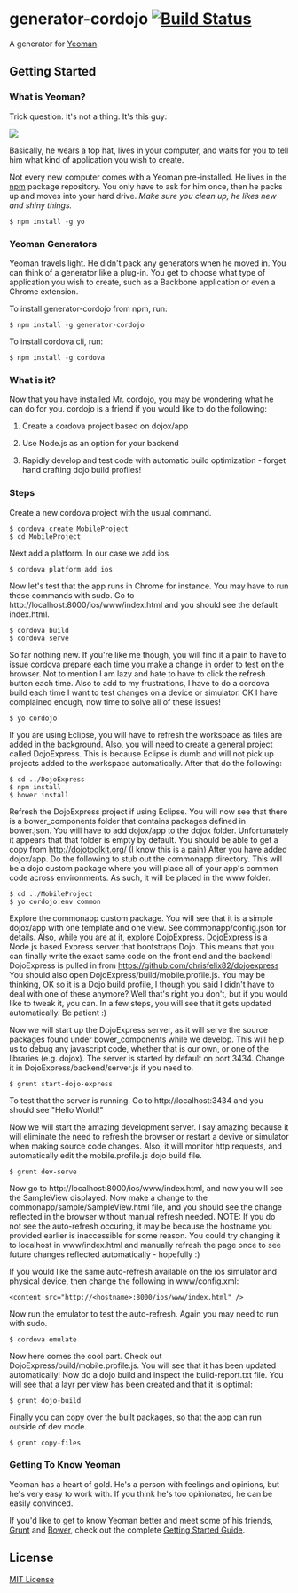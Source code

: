 # generator-cordojo [![Build Status](https://secure.travis-ci.org/chrisfelix82/generator-cordojo.png?branch=master)](https://travis-ci.org/chrisfelix82/generator-cordojo)

A generator for [Yeoman](http://yeoman.io).


## Getting Started

### What is Yeoman?

Trick question. It's not a thing. It's this guy:

![](http://i.imgur.com/JHaAlBJ.png)

Basically, he wears a top hat, lives in your computer, and waits for you to tell him what kind of application you wish to create.

Not every new computer comes with a Yeoman pre-installed. He lives in the [npm](https://npmjs.org) package repository. You only have to ask for him once, then he packs up and moves into your hard drive. *Make sure you clean up, he likes new and shiny things.*

```
$ npm install -g yo
```

### Yeoman Generators

Yeoman travels light. He didn't pack any generators when he moved in. You can think of a generator like a plug-in. You get to choose what type of application you wish to create, such as a Backbone application or even a Chrome extension.

To install generator-cordojo from npm, run:

```
$ npm install -g generator-cordojo
```

To install cordova cli, run:

```
$ npm install -g cordova
```

### What is it?
Now that you have installed Mr. cordojo, you may be wondering what he can do for you.  cordojo is a friend if you would like to do the following:

1. Create a cordova project based on dojox/app

2. Use Node.js as an option for your backend

3. Rapidly develop and test code with automatic build optimization - forget hand crafting dojo build profiles!

### Steps

Create a new cordova project with the usual command.

```
$ cordova create MobileProject
$ cd MobileProject
```

Next add a platform. In our case we add ios

```
$ cordova platform add ios
```

Now let's test that the app runs in Chrome for instance.  You may have to run these commands with sudo.  Go to http://localhost:8000/ios/www/index.html and you should see the default index.html.

```
$ cordova build
$ cordova serve
```

So far nothing new.  If you're like me though, you will find it a pain to have to issue cordova prepare each time you make a change in order to test on the browser. Not to mention I am lazy and hate to have to click the refresh button each time.  Also to add to my frustrations, I have to do a cordova build each time I want to test changes on a device or simulator.  OK I have complained enough, now time to solve all of these issues!

```
$ yo cordojo
```

If you are using Eclipse, you will have to refresh the workspace as files are added in the background.  Also, you will need to create a general project called DojoExpress.  This is because Eclipse is dumb and will not pick up projects added to the workspace automatically.  After that do the following:

```
$ cd ../DojoExpress
$ npm install
$ bower install
```

Refresh the DojoExpress project if using Eclipse.  You will now see that there is a bower_components folder that contains packages defined in bower.json.  You will have to add dojox/app to the dojox folder.  Unfortunately it appears that that folder is empty by default.  You should be able to get a copy from http://dojotoolkit.org/ (I know this is a pain)
After you have added dojox/app.  Do the following to stub out the commonapp directory.  This will be a dojo custom package where you will place all of your app's common code across environments.  As such, it will be placed in the www folder.

```
$ cd ../MobileProject
$ yo cordojo:env common
```

Explore the commonapp custom package.  You will see that it is a simple dojox/app with one template and one view.  See commonapp/config.json for details.
Also, while you are at it, explore DojoExpress.  DojoExpress is a Node.js based Express server that bootstraps Dojo.  This means that you can finally write the exact same code on the front end and the backend!  DojoExpress is pulled in from https://github.com/chrisfelix82/dojoexpress
You should also open DojoExpress/build/mobile.profile.js.  You may be thinking, OK so it is a Dojo build profile, I though you said I didn't have to deal with one of these anymore?  Well that's right you don't, but if you would like to tweak it, you can.  In a few steps, you will see that it gets updated automatically.  Be patient :)

Now we will start up the DojoExpress server, as it will serve the source packages found under bower_components while we develop.  This will help us to debug any javascript code, whether that is our own, or one of the libraries (e.g. dojox).  The server is started by default on port 3434.  Change it in DojoExpress/backend/server.js if you need to.

```
$ grunt start-dojo-express
```

To test that the server is running.  Go to http://localhost:3434 and you should see "Hello World!"

Now we will start the amazing development server.  I say amazing because it will eliminate the need to refresh the browser or restart a devive or simulator when making source code changes. Also, it will monitor http requests, and automatically edit the mobile.profile.js dojo build file.

```
$ grunt dev-serve
```

Now go to http://localhost:8000/ios/www/index.html, and now you will see the SampleView displayed.  Now make a change to the commonapp/sample/SampleView.html file, and you should see the change reflected in the browser without manual refresh needed.
NOTE: If you do not see the auto-refresh occuring, it may be because the hostname you provided earlier is inaccessible for some reason.  You could try changing it to localhost in www/index.html and manually refresh the page once to see future changes reflected automatically - hopefully :)

If you would like the same auto-refresh available on the ios simulator and physical device, then change the following in www/config.xml:

```
<content src="http://<hostname>:8000/ios/www/index.html" />
```

Now run the emulator to test the auto-refresh.  Again you may need to run with sudo.

```
$ cordova emulate
```

Now here comes the cool part.  Check out DojoExpress/build/mobile.profile.js.  You will see that it has been updated automatically!
Now do a dojo build and inspect the build-report.txt file.  You will see that a layr per view has been created and that it is optimal:

```
$ grunt dojo-build
```

Finally you can copy over the built packages, so that the app can run outside of dev mode.

```
$ grunt copy-files
```



### Getting To Know Yeoman


Yeoman has a heart of gold. He's a person with feelings and opinions, but he's very easy to work with. If you think he's too opinionated, he can be easily convinced.

If you'd like to get to know Yeoman better and meet some of his friends, [Grunt](http://gruntjs.com) and [Bower](http://bower.io), check out the complete [Getting Started Guide](https://github.com/yeoman/yeoman/wiki/Getting-Started).


## License

[MIT License](http://en.wikipedia.org/wiki/MIT_License)
